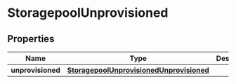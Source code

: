 
# StoragepoolUnprovisioned

## Properties
Name | Type | Description | Notes
------------ | ------------- | ------------- | -------------
**unprovisioned** | [**StoragepoolUnprovisionedUnprovisioned**](StoragepoolUnprovisionedUnprovisioned.md) |  |  [optional]



